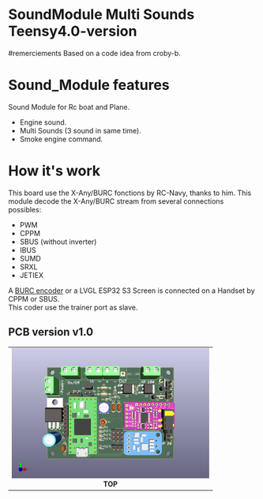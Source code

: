# SoundModule Multi Sounds Teensy4.0-version

#remerciements
Based on a code idea from croby-b.  

# Sound_Module features
Sound Module for Rc boat and Plane.  
- Engine sound.  
- Multi Sounds (3 sound in same time).  
- Smoke engine command.  

# How it's work
This board use the X-Any/BURC fonctions by RC-Navy, thanks to him.
This module decode the X-Any/BURC stream from several connections possibles:
- PWM  
- CPPM  
- SBUS (without inverter)  
- IBUS  
- SUMD  
- SRXL  
- JETIEX  

A [BURC encoder](https://p-loussouarn-free-fr.translate.goog/arduino/exemple/RCUL/RCUL.html?_x_tr_sch=http&_x_tr_sl=auto&_x_tr_tl=en&_x_tr_hl=en) or a LVGL ESP32 S3 Screen is connected on a Handset by CPPM or SBUS.     
This coder use the trainer port as slave.  

## PCB version v1.0
<table cellspacing=0>
  <tr>
    <td align=center width=400><a href="https://github.com/pierrotm777/SoundModule_Teensy4.0-version/blob/main/Hardware/README.md"><img src="https://github.com/pierrotm777/SoundModule_Teensy4.0-version/blob/main/Sound_Myca_Teensy-Top3d.png" border="0" name="submit" title="Sound Module" alt="Sound Module"/></a><br><b>TOP</td>
  </tr>
</table> 
